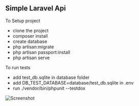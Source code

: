 ## Simple Laravel Api

To Setup project

- clone the project
- composer install
- create database
- php artisan:migrate
- php artisan passport:install
- php artisan serve

To run tests

- add test_db.sqlite in database folder
- add DB_TEST_DATABASE=database/test_db.sqlite in .env
- run ./vendor/bin/phpunit --testdox

<img src="/tests/screenshot.png" alt="Screenshot"></a>
